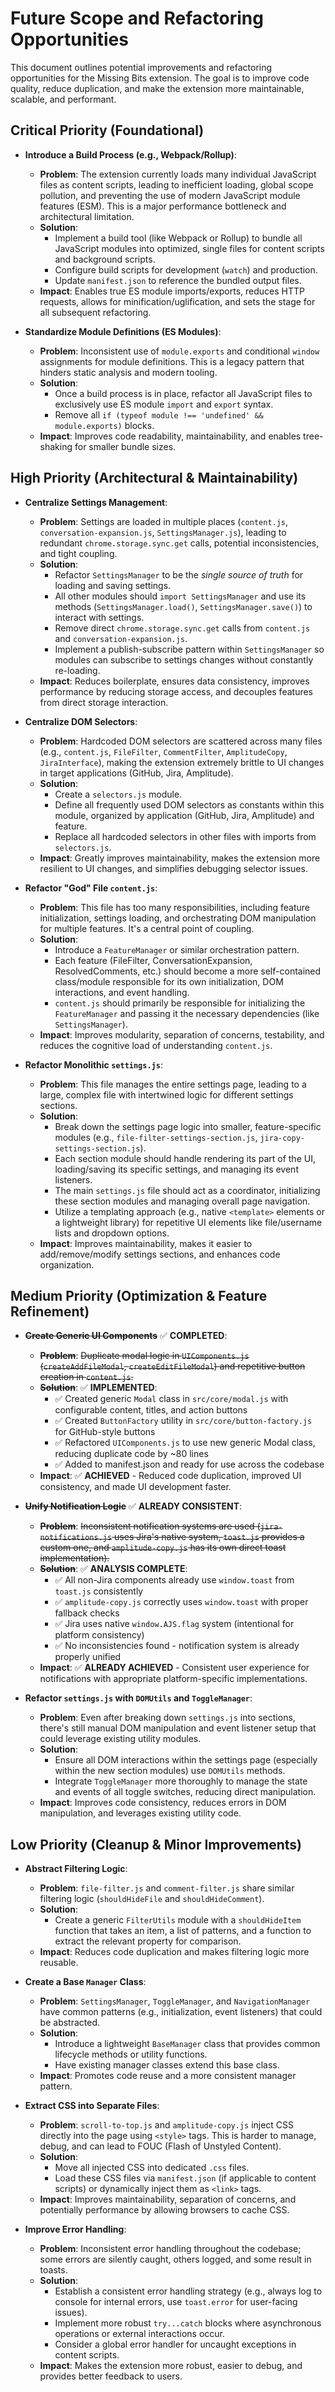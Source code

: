 # Future Scope and Refactoring Opportunities

This document outlines potential improvements and refactoring opportunities for the Missing Bits extension. The goal is to improve code quality, reduce duplication, and make the extension more maintainable, scalable, and performant.

## Critical Priority (Foundational)

-   **Introduce a Build Process (e.g., Webpack/Rollup)**:
    -   **Problem**: The extension currently loads many individual JavaScript files as content scripts, leading to inefficient loading, global scope pollution, and preventing the use of modern JavaScript module features (ESM). This is a major performance bottleneck and architectural limitation.
    -   **Solution**:
        -   Implement a build tool (like Webpack or Rollup) to bundle all JavaScript modules into optimized, single files for content scripts and background scripts.
        -   Configure build scripts for development (`watch`) and production.
        -   Update `manifest.json` to reference the bundled output files.
    -   **Impact**: Enables true ES module imports/exports, reduces HTTP requests, allows for minification/uglification, and sets the stage for all subsequent refactoring.

-   **Standardize Module Definitions (ES Modules)**:
    -   **Problem**: Inconsistent use of `module.exports` and conditional `window` assignments for module definitions. This is a legacy pattern that hinders static analysis and modern tooling.
    -   **Solution**:
        -   Once a build process is in place, refactor all JavaScript files to exclusively use ES module `import` and `export` syntax.
        -   Remove all `if (typeof module !== 'undefined' && module.exports)` blocks.
    -   **Impact**: Improves code readability, maintainability, and enables tree-shaking for smaller bundle sizes.

## High Priority (Architectural & Maintainability)

-   **Centralize Settings Management**:
    -   **Problem**: Settings are loaded in multiple places (`content.js`, `conversation-expansion.js`, `SettingsManager.js`), leading to redundant `chrome.storage.sync.get` calls, potential inconsistencies, and tight coupling.
    -   **Solution**:
        -   Refactor `SettingsManager` to be the *single source of truth* for loading and saving settings.
        -   All other modules should `import SettingsManager` and use its methods (`SettingsManager.load()`, `SettingsManager.save()`) to interact with settings.
        -   Remove direct `chrome.storage.sync.get` calls from `content.js` and `conversation-expansion.js`.
        -   Implement a publish-subscribe pattern within `SettingsManager` so modules can subscribe to settings changes without constantly re-loading.
    -   **Impact**: Reduces boilerplate, ensures data consistency, improves performance by reducing storage access, and decouples features from direct storage interaction.

-   **Centralize DOM Selectors**:
    -   **Problem**: Hardcoded DOM selectors are scattered across many files (e.g., `content.js`, `FileFilter`, `CommentFilter`, `AmplitudeCopy`, `JiraInterface`), making the extension extremely brittle to UI changes in target applications (GitHub, Jira, Amplitude).
    -   **Solution**:
        -   Create a `selectors.js` module.
        -   Define all frequently used DOM selectors as constants within this module, organized by application (GitHub, Jira, Amplitude) and feature.
        -   Replace all hardcoded selectors in other files with imports from `selectors.js`.
    -   **Impact**: Greatly improves maintainability, makes the extension more resilient to UI changes, and simplifies debugging selector issues.

-   **Refactor "God" File `content.js`**:
    -   **Problem**: This file has too many responsibilities, including feature initialization, settings loading, and orchestrating DOM manipulation for multiple features. It's a central point of coupling.
    -   **Solution**:
        -   Introduce a `FeatureManager` or similar orchestration pattern.
        -   Each feature (FileFilter, ConversationExpansion, ResolvedComments, etc.) should become a more self-contained class/module responsible for its own initialization, DOM interactions, and event handling.
        -   `content.js` should primarily be responsible for initializing the `FeatureManager` and passing it the necessary dependencies (like `SettingsManager`).
    -   **Impact**: Improves modularity, separation of concerns, testability, and reduces the cognitive load of understanding `content.js`.

-   **Refactor Monolithic `settings.js`**:
    -   **Problem**: This file manages the entire settings page, leading to a large, complex file with intertwined logic for different settings sections.
    -   **Solution**:
        -   Break down the settings page logic into smaller, feature-specific modules (e.g., `file-filter-settings-section.js`, `jira-copy-settings-section.js`).
        -   Each section module should handle rendering its part of the UI, loading/saving its specific settings, and managing its event listeners.
        -   The main `settings.js` file should act as a coordinator, initializing these section modules and managing overall page navigation.
        -   Utilize a templating approach (e.g., native `<template>` elements or a lightweight library) for repetitive UI elements like file/username lists and dropdown options.
    -   **Impact**: Improves maintainability, makes it easier to add/remove/modify settings sections, and enhances code organization.

## Medium Priority (Optimization & Feature Refinement)

-   **~~Create Generic UI Components~~** ✅ **COMPLETED**:
    -   **~~Problem~~**: ~~Duplicate modal logic in `UIComponents.js` (`createAddFileModal`, `createEditFileModal`) and repetitive button creation in `content.js`.~~
    -   **~~Solution~~**: ✅ **IMPLEMENTED**:
        -   ✅ Created generic `Modal` class in `src/core/modal.js` with configurable content, titles, and action buttons
        -   ✅ Created `ButtonFactory` utility in `src/core/button-factory.js` for GitHub-style buttons
        -   ✅ Refactored `UIComponents.js` to use new generic Modal class, reducing duplicate code by ~80 lines
        -   ✅ Added to manifest.json and ready for use across the codebase
    -   **Impact**: ✅ **ACHIEVED** - Reduced code duplication, improved UI consistency, and made UI development faster.

-   **~~Unify Notification Logic~~** ✅ **ALREADY CONSISTENT**:
    -   **~~Problem~~**: ~~Inconsistent notification systems are used (`jira-notifications.js` uses Jira's native system, `toast.js` provides a custom one, and `amplitude-copy.js` has its own direct toast implementation).~~
    -   **~~Solution~~**: ✅ **ANALYSIS COMPLETE**:
        -   ✅ All non-Jira components already use `window.toast` from `toast.js` consistently
        -   ✅ `amplitude-copy.js` correctly uses `window.toast` with proper fallback checks
        -   ✅ Jira uses native `window.AJS.flag` system (intentional for platform consistency)
        -   ✅ No inconsistencies found - notification system is already properly unified
    -   **Impact**: ✅ **ALREADY ACHIEVED** - Consistent user experience for notifications with appropriate platform-specific implementations.

-   **Refactor `settings.js` with `DOMUtils` and `ToggleManager`**:
    -   **Problem**: Even after breaking down `settings.js` into sections, there's still manual DOM manipulation and event listener setup that could leverage existing utility modules.
    -   **Solution**:
        -   Ensure all DOM interactions within the settings page (especially within the new section modules) use `DOMUtils` methods.
        -   Integrate `ToggleManager` more thoroughly to manage the state and events of all toggle switches, reducing direct manipulation.
    -   **Impact**: Improves code consistency, reduces errors in DOM manipulation, and leverages existing utility code.

## Low Priority (Cleanup & Minor Improvements)

-   **Abstract Filtering Logic**:
    -   **Problem**: `file-filter.js` and `comment-filter.js` share similar filtering logic (`shouldHideFile` and `shouldHideComment`).
    -   **Solution**:
        -   Create a generic `FilterUtils` module with a `shouldHideItem` function that takes an item, a list of patterns, and a function to extract the relevant property for comparison.
    -   **Impact**: Reduces code duplication and makes filtering logic more reusable.

-   **Create a Base `Manager` Class**:
    -   **Problem**: `SettingsManager`, `ToggleManager`, and `NavigationManager` have common patterns (e.g., initialization, event listeners) that could be abstracted.
    -   **Solution**:
        -   Introduce a lightweight `BaseManager` class that provides common lifecycle methods or utility functions.
        -   Have existing manager classes extend this base class.
    -   **Impact**: Promotes code reuse and a more consistent manager pattern.

-   **Extract CSS into Separate Files**:
    -   **Problem**: `scroll-to-top.js` and `amplitude-copy.js` inject CSS directly into the page using `<style>` tags. This is harder to manage, debug, and can lead to FOUC (Flash of Unstyled Content).
    -   **Solution**:
        -   Move all injected CSS into dedicated `.css` files.
        -   Load these CSS files via `manifest.json` (if applicable to content scripts) or dynamically inject them as `<link>` tags.
    -   **Impact**: Improves maintainability, separation of concerns, and potentially performance by allowing browsers to cache CSS.

-   **Improve Error Handling**:
    -   **Problem**: Inconsistent error handling throughout the codebase; some errors are silently caught, others logged, and some result in toasts.
    -   **Solution**:
        -   Establish a consistent error handling strategy (e.g., always log to console for internal errors, use `toast.error` for user-facing issues).
        -   Implement more robust `try...catch` blocks where asynchronous operations or external interactions occur.
        -   Consider a global error handler for uncaught exceptions in content scripts.
    -   **Impact**: Makes the extension more robust, easier to debug, and provides better feedback to users.
